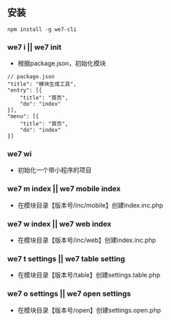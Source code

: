 ## 安装
```
npm install -g we7-cli
```

### we7 i || we7 init
- 根据package.json，初始化模块
```
// package.json
"title": "模块生成工具",
"entry": [{
    "title": "首页",
    "do": "index"
}],
"menu": [{
    "title": "首页",
    "do": "index"
}]
```

### we7 wi
- 初始化一个带小程序的项目

### we7 m index || we7 mobile index
- 在模块目录【版本号/inc/mobile】创建index.inc.php

### we7 w index || we7 web index
- 在模块目录【版本号/inc/web】创建index.inc.php

### we7 t settings || we7 table setting
- 在模块目录【版本号/table】创建settings.table.php

### we7 o settings || we7 open settings
- 在模块目录【版本号/open】创建settings.open.php

